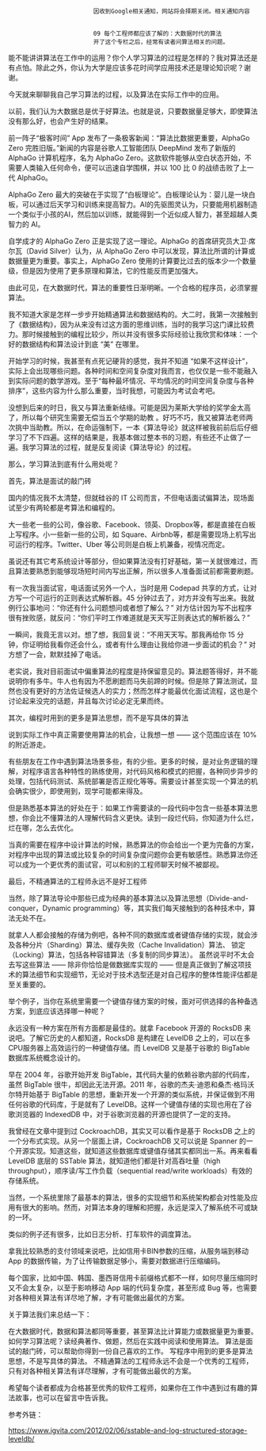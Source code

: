 
                            
                            因收到Google相关通知，网站将会择期关闭。相关通知内容
                            
                            
                            09 每个工程师都应该了解的：大数据时代的算法
                            开了这个专栏之后，经常有读者问算法相关的问题。


能不能讲讲算法在工作中的运用？你个人学习算法的过程是怎样的？我对算法还是有点怕。除此之外，你认为大学是应该多花时间学应用技术还是理论知识呢？谢谢。


今天就来聊聊我自己学习算法的过程，以及算法在实际工作中的应用。

以前，我们认为大数据总是优于好算法。也就是说，只要数据量足够大，即使算法没有那么好，也会产生好的结果。

前一阵子“极客时间” App 发布了一条极客新闻：“算法比数据更重要，AlphaGo Zero 完胜旧版。”新闻的内容是谷歌人工智能团队 DeepMind 发布了新版的 AlphaGo 计算机程序，名为 AlphaGo Zero。这款软件能够从空白状态开始，不需要人类输入任何命令，便可以迅速自学围棋，并以 100 比 0 的战绩击败了上一代 AlphaGo。

AlphaGo Zero 最大的突破在于实现了“白板理论”。白板理论认为：婴儿是一块白板，可以通过后天学习和训练来提高智力。AI的先驱图灵认为，只要能用机器制造一个类似于小孩的AI，然后加以训练，就能得到一个近似成人智力，甚至超越人类智力的 AI。

自学成才的 AlphaGo Zero 正是实现了这一理论。AlphaGo 的首席研究员大卫·席尔瓦（David Silver）认为，从 AlphaGo Zero 中可以发现，算法比所谓的计算或数据量更为重要。事实上，AlphaGo Zero 使用的计算要比过去的版本少一个数量级，但是因为使用了更多原理和算法，它的性能反而更加强大。

由此可见，在大数据时代，算法的重要性日渐明晰。一个合格的程序员，必须掌握算法。

我不知道大家是怎样一步步开始精通算法和数据结构的。大二时，我第一次接触到了《数据结构》，因为从来没有过这方面的思维训练，当时的我学习这门课比较费力。那时候接触到的编程比较少，所以并没有很多实际经验让我欣赏和体味：一个好的数据结构和算法设计到底 “美” 在哪里。

开始学习的时候，我甚至有点死记硬背的感觉，我并不知道 “如果不这样设计”，实际上会出现哪些问题。各种时间和空间复杂度对我而言，也仅仅是一些不能融入到实际问题的数学游戏。至于“每种最坏情况、平均情况的时间空间复杂度与各种排序”，这些内容为什么那么重要，当时我想，可能因为考试会考吧。

没想到后来的时日，我又与算法重新结缘。可能是因为莱斯大学给的奖学金太高了，所以每个研究生需要无偿当五个学期的助教 。好巧不巧，我又被算法老师两次挑中当助教。所以，在命运强制下，一本《算法导论》就这样被我前前后后仔细学习了不下四遍。这样的结果是，我基本做过整本书的习题，有些还不止做了一遍。我学习算法的过程，就是反复阅读《算法导论》的过程。

那么，学习算法到底有什么用处呢？

首先，算法是面试的敲门砖

国内的情况我不太清楚，但就硅谷的 IT 公司而言，不但电话面试偏算法，现场面试至少有两轮都是考算法和编程的。

大一些老一些的公司，像谷歌、Facebook、领英、Dropbox等，都是直接在白板上写程序。小一些新一些的公司，如 Square、Airbnb等，都是需要现场上机写出可运行的程序。Twitter、Uber 等公司则是白板上机兼备，视情况而定。

虽说还有其它考系统设计等部分，但如果算法没有打好基础，第一关就很难过，而且算法要熟悉到能够现场短时间内写出正解，所以很多人准备面试前都需要刷题。

有一次我当面试官，电话面试另外一个人，当时是用 Codepad 共享的方式，让对方写一个可运行的正则表达式解析器。45 分钟过去了，对方并没有写出来。我就例行公事地问：“你还有什么问题想问或者想了解么？” 对方估计因为写不出程序很有挫败感，就反问：“你们平时工作难道就是天天写正则表达式的解析器么？”

一瞬间，我竟无言以对。想了想，我回复说：“不用天天写。那我再给你 15 分钟，你证明给我看你还会什么，或者有什么理由让我给你进一步面试的机会？” 对方想了一会，默默挂掉了电话。

老实说，我对目前面试中偏重算法的程度是持保留意见的。算法题答得好，并不能说明你有多牛。牛人也有因为不愿刷题而马失前蹄的时候。但是除了算法测试，显然也没有更好的方法佐证候选人的实力；然而怎样才能最优化面试流程，这也是个讨论起来没完的话题，并且每次讨论必定无果而终。

其次，编程时用到的更多是算法思想，而不是写具体的算法

说到实际工作中真正需要使用算法的机会，让我想一想 —— 这个范围应该在 10% 的附近游走。

有些朋友在工作中遇到算法场景多些，有的少些。更多的时候，是对业务逻辑的理解，对程序语言各种特性的熟练使用，对代码风格和模式的把握，各种同步异步的处理，包括代码测试、系统部署是否正规化等等。需要设计甚至实现一个算法的机会确实很少，即使用到，现学可能都来得及。

但是熟悉基本算法的好处在于：如果工作需要读的一段代码中包含一些基本算法思想，你会比不懂算法的人理解代码含义更快。读到一段烂代码，你知道为什么烂，烂在哪，怎么去优化。

当真的需要在程序中设计算法的时候，熟悉算法的你会给出一个更为完备的方案，对程序中出现的算法或比较复杂的时间复杂度问题你会更有敏感性。熟悉算法你还可以成为一个更优秀的面试官，可以和别的工程师聊天时候不被鄙视。

最后，不精通算法的工程师永远不是好工程师

当然，除了算法导论中那些已成为经典的基本算法以及算法思想（Divide-and-conquer，Dynamic programming）等，其实我们每天接触到的各种技术中，算法无处不在。

就拿人人都会接触的存储为例吧，各种不同的数据库或者键值存储的实现，就会涉及各种分片（Sharding）算法、缓存失败（Cache Invalidation）算法、 锁定（Locking）算法，包括各种容错算法（多复制的同步算法）。 虽然说平时不太会去写这些算法 —— 除非你恰恰是做数据库实现的 —— 但是真正做到了解这项技术的算法细节和实现细节，无论对于技术选型还是对自己程序的整体性能评估都是至关重要的。

举个例子，当你在系统里需要一个键值存储方案的时候，面对可供选择的各种备选方案，到底应该选择哪一种呢？

永远没有一种方案在所有方面都是最佳的。就拿 Facebook 开源的 RocksDB 来说吧。了解它历史的人都知道，RocksDB 是构建在 LevelDB 之上的，可以在多 CPU服务器上高效运行的一种键值存储。而 LevelDB 又是基于谷歌的 BigTable 数据库系统概念设计的。

早在 2004 年，谷歌开始开发 BigTable，其代码大量的依赖谷歌内部的代码库，虽然 BigTable 很牛，却因此无法开源。2011 年，谷歌的杰夫·迪恩和桑杰·格玛沃尔特开始基于 BigTable 的思想，重新开发一个开源的类似系统，并保证做到不用任何谷歌的代码库，于是就有了 LevelDB。这样一个键值存储的实现也用在了谷歌浏览器的 IndexedDB 中，对于谷歌浏览器的开源也提供了一定的支持。

我曾经在文章中提到过 CockroachDB，其实又可以看作是基于 RocksDB 之上的一个分布式实现。从另一个层面上讲，CockroachDB 又可以说是 Spanner 的一个开源实现。知道这些，就知道这些数据库或键值存储其实都同出一系。再来看看 LevelDB 底层的 SSTable 算法，就知道他们都是针对高吞吐量（high throughput），顺序读/写工作负载（sequential read/write workloads）有效的存储系统。

当然，一个系统里除了最基本的算法，很多的实现细节和系统架构都会对性能及应用有很大的影响。然而，对算法本身的理解和把握，永远是深入了解系统不可或缺的一环。

类似的例子还有很多，比如日志分析、打车软件的调度算法。

拿我比较熟悉的支付领域来说吧，比如信用卡BIN参数的压缩，从服务端到移动 App 的数据传输，为了让传输数据足够小，需要对数据进行压缩编码。

每个国家，比如中国、韩国、墨西哥信用卡前缀格式都不一样，如何尽量压缩同时又不会太复杂，以至于影响移动 App 端的代码复杂度，甚至形成 Bug 等，也需要对各种相关算法有详尽地了解，才有可能做出最优的方案。

关于算法我们来总结一下：


在大数据时代，数据和算法都同等重要，甚至算法比计算能力或数据量更为重要。
如何学习算法呢？读经典著作、做题，然后在实践中阅读和使用算法。
算法是面试的敲门砖，可以帮助你得到一份自己喜欢的工作。
写程序中用到的更多是算法思想，不是写具体的算法。
不精通算法的工程师永远不会是一个优秀的工程师，只有对各种相关算法有详尽理解，才有可能做出最优的方案。


希望每个读者都成为合格甚至优秀的软件工程师，如果你在工作中遇到过有趣的算法故事，也可以在留言中告诉我。

参考外链：

https://www.igvita.com/2012/02/06/sstable-and-log-structured-storage-leveldb/

                        
                        
                            